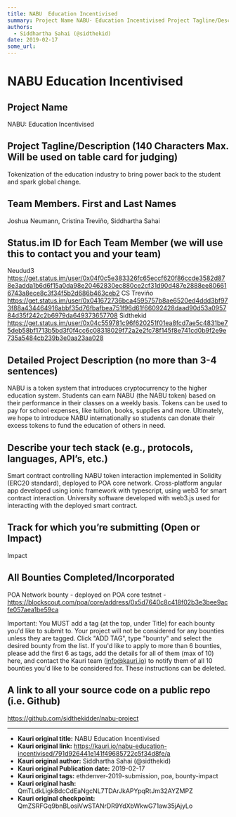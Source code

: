 ```yaml
---
title: NABU  Education Incentivised
summary: Project Name NABU- Education Incentivised Project Tagline/Description (140 Characters Max. Will be used on table card for judging) Tokenization of the education industry to bring power back to the student and spark global change. Team Members. First and Last Names Joshua Neumann, Cristina Treviño, Siddhartha Sahai Status.im ID for Each Team Member (we will use this to contact you and your team) Neudud3\thttps-//get.status.im/user/0x04f0c5e383326fc65eccf620f86ccde3582d878e3adda1b6d6f15a0da98e2046
authors:
  - Siddhartha Sahai (@sidthekid)
date: 2019-02-17
some_url: 
---
```


# NABU  Education Incentivised



## Project Name
NABU: Education Incentivised

## Project Tagline/Description (140 Characters Max. Will be used on table card for judging)
Tokenization of the education industry to bring power back to the student and spark global change.

## Team Members. First and Last Names
Joshua Neumann, Cristina Treviño, Siddhartha Sahai

## Status.im ID for Each Team Member (we will use this to contact you and your team)
Neudud3	https://get.status.im/user/0x04f0c5e383326fc65eccf620f86ccde3582d878e3adda1b6d6f15a0da98e20462830ec880ce2cf31d90d487e2888ee806616743a8ece8c3f34f5b2d686b463ceb2
CS Treviño
https://get.status.im/user/0x041672736bca4595757b8ae6520ed4ddd3bf973f88a434464916abbf35d76fbafbea751f96d61f66092428daad90d53a095784d35f242c2b6979da649373657708
Sidthekid
https://get.status.im/user/0x04c559781c96f620251f01ea8fcd7ae5c4831be75deb58bf1713b5bd3f0f4cc6c08318029f72a2e2fc78f145f8e741cd0b9f2e9e735a5484cb239b3e0aa23aa028

## Detailed Project Description (no more than 3-4 sentences)
NABU is a token system that introduces cryptocurrency to the higher education system. Students can earn NABU (the NABU token) based on their performance in their classes on a weekly basis. Tokens can be used to pay for school expenses, like tuition, books, supplies and more. Ultimately, we hope to introduce NABU internationally so students can donate their excess tokens to fund the education of others in need.

## Describe your tech stack (e.g., protocols, languages, API’s, etc.)
Smart contract controlling NABU token interaction implemented in Solidity (ERC20 standard), deployed to POA core network. 
Cross-platform angular app developed using ionic framework with typescript, using web3 for smart contract interaction.
University software developed with web3.js used for interacting with the deployed smart contract.

## Track for which you’re submitting (Open or Impact)
Impact

## All Bounties Completed/Incorporated
POA Network bounty - deployed on POA core testnet  - https://blockscout.com/poa/core/address/0x5d7640c8c418f02b3e3bee9acfe057aea1be59ca


Important: You MUST add a tag (at the top, under Title) for each bounty you'd like to submit to. Your project will not be considered for any bounties unless they are tagged. Click "ADD TAG", type  "bounty" and select the desired bounty from the list. If you'd like to apply to more than 6 bounties, please add the first 6 as tags, add the details for all of them (max of 10) here, and contact the Kauri team (info@kauri.io) to notify them of all 10 bounties you'd like to be considered for. These instructions can be deleted.

## A link to all your source code on a public repo (i.e. Github)
https://github.com/sidthekidder/nabu-project






---

- **Kauri original title:** NABU  Education Incentivised
- **Kauri original link:** https://kauri.io/nabu-education-incentivised/791d926441e141f49685722c5f34d8fe/a
- **Kauri original author:** Siddhartha Sahai (@sidthekid)
- **Kauri original Publication date:** 2019-02-17
- **Kauri original tags:** ethdenver-2019-submission, poa, bounty-impact
- **Kauri original hash:** QmTLdkLigkBdcCdEaNgcNL7TDArJkAPYpqRtJm32AYZMPZ
- **Kauri original checkpoint:** QmZSRFGq9bnBLosiVwSTANrDR9YdXbWkwG71aw35jAjyLo



